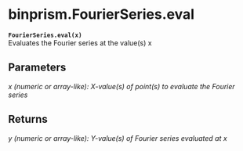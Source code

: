 # binprism.FourierSeries.eval
**`FourierSeries.eval(x)`** <br />
Evaluates the Fourier series at the value(s) x
## Parameters
*x (numeric or array-like): X-value(s) of point(s) to evaluate the Fourier series*
## Returns
*y (numeric or array-like): Y-value(s) of Fourier series evaluated at x*

